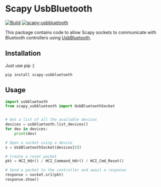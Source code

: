 # Scapy UsbBluetooth

[![Build](https://github.com/antoniovazquezblanco/scapy-usbbluetooth/actions/workflows/build.yml/badge.svg)](https://github.com/antoniovazquezblanco/scapy-usbbluetooth/actions/workflows/build.yml)
[![scapy-usbbluetooth](https://snyk.io/advisor/python/scapy-usbbluetooth/badge.svg)](https://snyk.io/advisor/python/scapy-usbbluetooth)

This package contains code to allow Scapy sockets to communicate with Bluetooth controllers using [UsbBluetooth](https://github.com/antoniovazquezblanco/usbbluetooth).


## Installation

Just use pip :)

```
pip install scapy-usbbluetooth
```


## Usage

```python
import usbbluetooth
from scapy_usbbluetooth import UsbBluetoothSocket


# Get a list of all the available devices
devices = usbbluetooth.list_devices()
for dev in devices:
    print(dev)

# Open a socket using a device
s = UsbBluetoothSocket(devices[0])

# Create a reset packet
pkt = HCI_Hdr() / HCI_Command_Hdr() / HCI_Cmd_Reset()

# Send a packet to the controller and await a response
response = socket.sr1(pkt)
response.show()
```

